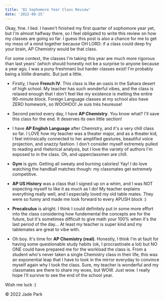 ```yaml
---
title: 'Q1 Sophomore Year Class Review'
date: '2022-09-25'
---
```


Okay, fine. I lied. I haven't finished my first quarter of sophomore year yet, but I'm almost halfway there, so I feel obligated to write this review on how my classes are going so far. I guess this post is also a chance for me to get my mess of a mind together because OH LORD: if a class could deep fry your brain, AP Chemistry would be that class.

For some context, the classes I'm taking this year are much more rigorous than last years' (which should honestly not be a surprise to anyone because a year ago, I was a puny freshman) but harder classes exist! I'm probably being a liiiitle dramatic. But just a little.

- Firstly, I have **French IV**. This class is like an oasis in the Sahara desert of high school. My teacher has such wonderful vibes, and the class is relaxed enough that I don't feel like my existence is melting the entire 90-minute block. Foreign Language classes at my school also have ZERO homework, so WOOHOO! Je suis trés heureuse!

- Second period every day, I have **AP Chemistry**. You know what? I'll save this class for the end. It deserves its own little section!

- I have **AP English Language** after Chemistry, and it's a very chill class so far. I LOVE how my teacher was a theater major, and as a theater kid, I feel intrinsically connected to her amplified gestures, beautiful voice projection, and snazzy fashion. I don't consider myself extremely pulled to reading and rhetorical analysis, but I love the variety of authors I'm exposed to in the class. Oh, and upperclassmen are chill.

- **Gym** is gym. Getting all sweaty and burning  calories! Yay! I do love watching the handball matches though: my classmates get extremely competitive.

- **AP US History** was a class that I signed up on a whim, and I was NOT expecting myself to like it as much as I do! My teacher explains everything really well, and I especially loved my old table mates. They were so funny and made me look forward to every APUSH block :)

- **Precalculus** is alright. I think I could definitely put in some more effort into the class considering how fundemental the concepts are for the future, but it's sometimes difficult to give math your 100% when it's the last period of the day... At least my teacher is super kind and my tablemates are great to vibe with.

- Oh boy. It's time for **AP Chemistry (real)**. Honestly, I think I'm at fault for having some questionable study habits (ok, I procrastinate a lot) but NO ONE could have prepared me for the workload the class is. From a student who's never taken a single Chemistry class in their life, this was an exponential leap that I have to look in the mirror everyday to convince myself again why I took the class. Sure, my teacher is wonderful and my classmates are there to share my woes, but WOW. Just wow. I really hope I'll survive to see the end of the school year.

Wish me luck :)

© 2022 Jade Park